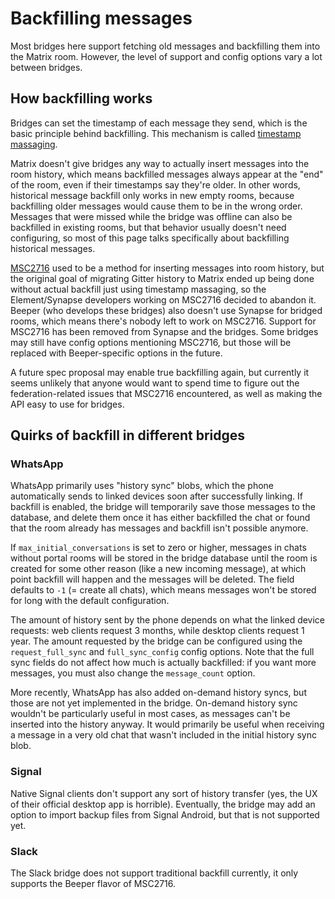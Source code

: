 # Backfilling messages
Most bridges here support fetching old messages and backfilling them into the
Matrix room. However, the level of support and config options vary a lot
between bridges.

## How backfilling works
Bridges can set the timestamp of each message they send, which is the basic
principle behind backfilling. This mechanism is called [timestamp massaging].

Matrix doesn't give bridges any way to actually insert messages into the room
history, which means backfilled messages always appear at the "end" of the
room, even if their timestamps say they're older. In other words, historical
message backfill only works in new empty rooms, because backfilling older
messages would cause them to be in the wrong order. Messages that were missed
while the bridge was offline can also be backfilled in existing rooms, but that
behavior usually doesn't need configuring, so most of this page talks
specifically about backfilling historical messages.

[MSC2716] used to be a method for inserting messages into room history, but the
original goal of migrating Gitter history to Matrix ended up being done without
actual backfill just using timestamp massaging, so the Element/Synapse
developers working on MSC2716 decided to abandon it. Beeper (who develops these
bridges) also doesn't use Synapse for bridged rooms, which means there's nobody
left to work on MSC2716. Support for MSC2716 has been removed from Synapse and
the bridges. Some bridges may still have config options mentioning MSC2716, but
those will be replaced with Beeper-specific options in the future.

A future spec proposal may enable true backfilling again, but currently it
seems unlikely that anyone would want to spend time to figure out the
federation-related issues that MSC2716 encountered, as well as making the API
easy to use for bridges.

[timestamp massaging]: https://spec.matrix.org/v1.8/application-service-api/#timestamp-massaging
[MSC2716]: https://github.com/matrix-org/matrix-spec-proposals/pull/2716

## Quirks of backfill in different bridges

### WhatsApp
WhatsApp primarily uses "history sync" blobs, which the phone automatically
sends to linked devices soon after successfully linking. If backfill is
enabled, the bridge will temporarily save those messages to the database, and
delete them once it has either backfilled the chat or found that the room
already has messages and backfill isn't possible anymore.

If `max_initial_conversations` is set to zero or higher, messages in chats
without portal rooms will be stored in the bridge database until the room is
created for some other reason (like a new incoming message), at which point
backfill will happen and the messages will be deleted. The field defaults to
`-1` (= create all chats), which means messages won't be stored for long with
the default configuration.

The amount of history sent by the phone depends on what the linked device
requests: web clients request 3 months, while desktop clients request 1 year.
The amount requested by the bridge can be configured using the
`request_full_sync` and `full_sync_config` config options. Note that the full
sync fields do not affect how much is actually backfilled: if you want more
messages, you must also change the `message_count` option.

More recently, WhatsApp has also added on-demand history syncs, but those are
not yet implemented in the bridge. On-demand history sync wouldn't be
particularly useful in most cases, as messages can't be inserted into the
history anyway. It would primarily be useful when receiving a message in a very
old chat that wasn't included in the initial history sync blob.

### Signal
Native Signal clients don't support any sort of history transfer (yes, the UX
of their official desktop app is horrible). Eventually, the bridge may add an
option to import backup files from Signal Android, but that is not supported
yet.

### Slack
The Slack bridge does not support traditional backfill currently, it only
supports the Beeper flavor of MSC2716.
